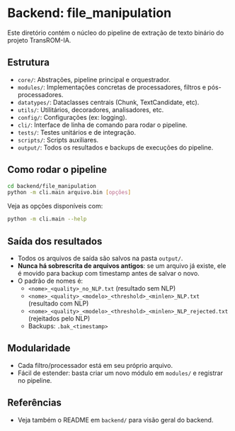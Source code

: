 # Backend: file_manipulation

Este diretório contém o núcleo do pipeline de extração de texto binário do projeto TransROM-IA.

## Estrutura
- `core/`: Abstrações, pipeline principal e orquestrador.
- `modules/`: Implementações concretas de processadores, filtros e pós-processadores.
- `datatypes/`: Dataclasses centrais (Chunk, TextCandidate, etc).
- `utils/`: Utilitários, decoradores, analisadores, etc.
- `config/`: Configurações (ex: logging).
- `cli/`: Interface de linha de comando para rodar o pipeline.
- `tests/`: Testes unitários e de integração.
- `scripts/`: Scripts auxiliares.
- `output/`: Todos os resultados e backups de execuções do pipeline.

## Como rodar o pipeline

```bash
cd backend/file_manipulation
python -m cli.main arquivo.bin [opções]
```

Veja as opções disponíveis com:
```bash
python -m cli.main --help
```

## Saída dos resultados
- Todos os arquivos de saída são salvos na pasta `output/`.
- **Nunca há sobrescrita de arquivos antigos**: se um arquivo já existe, ele é movido para backup com timestamp antes de salvar o novo.
- O padrão de nomes é:
  - `<nome>_<quality>_no_NLP.txt` (resultado sem NLP)
  - `<nome>_<quality>_<modelo>_<threshold>_<minlen>_NLP.txt` (resultado com NLP)
  - `<nome>_<quality>_<modelo>_<threshold>_<minlen>_NLP_rejected.txt` (rejeitados pelo NLP)
  - Backups: `.bak_<timestamp>`

## Modularidade
- Cada filtro/processador está em seu próprio arquivo.
- Fácil de estender: basta criar um novo módulo em `modules/` e registrar no pipeline.

## Referências
- Veja também o README em `backend/` para visão geral do backend. 
